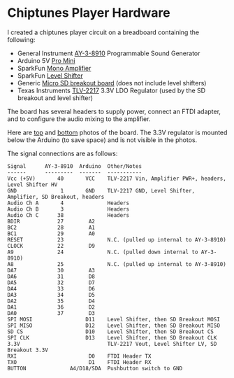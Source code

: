Chiptunes Player Hardware
=========================

I created a chiptunes player circuit on a breadboard containing the following:

- General Instrument [AY-3-8910][1] Programmable Sound Generator
- Arduino 5V [Pro Mini][2]
- SparkFun [Mono Amplifier][3]
- SparkFun [Level Shifter][4]
- Generic [Micro SD breakout board][5] (does not include level shifters)
- Texas Instruments [TLV-2217][6] 3.3V LDO Regulator (used by the SD breakout and level shifter)

The board has several headers to supply power, connect an FTDI adapter, and to configure the audio mixing to the amplifier.

Here are [top][7] and [bottom][8] photos of the board. The 3.3V regulator is mounted below the Arduino (to save space) and is not visible in the photos.

The signal connections are as follows:

```text
Signal      AY-3-8910  Arduino  Other/Notes
------      ---------  -------  -----------
Vcc (+5V)       40       VCC    TLV-2217 Vin, Amplifier PWR+, headers, Level Shifter HV
GND              1       GND    TLV-2217 GND, Level Shifter, Amplifier, SD Breakout, headers
Audio Ch A       4              Headers
Audio Ch B       3              Headers
Audio Ch C      38              Headers
BDIR            27        A2
BC2             28        A1
BC1             29        A0
RESET           23              N.C. (pulled up internal to AY-3-8910)
CLOCK           22        D9
A9              24              N.C. (pulled down internal to AY-3-8910)
A8              25              N.C. (pulled up internal to AY-3-8910)
DA7             30        A3
DA6             31        D8
DA5             32        D7
DA4             33        D6
DA3             34        D5
DA2             35        D4
DA1             36        D2
DA0             37        D3
SPI MOSI                 D11    Level Shifter, then SD Breakout MOSI
SPI MISO                 D12    Level Shifter, then SD Breakout MISO
SD CS                    D10    Level Shifter, then SD Breakout CS
SPI CLK                  D13    Level Shifter, then SD Breakout CLK
3.3V                            TLV-2217 Vout, Level Shifter LV, SD Breakout 3.3V
RXI                       D0    FTDI Header TX
TXO                       D1    FTDI Header RX
BUTTON              A4/D18/SDA  Pushbutton switch to GND
```

[1]: ../../README.md
[2]: https://www.sparkfun.com/products/11113
[3]: https://www.sparkfun.com/products/11044
[4]: https://www.sparkfun.com/products/12009
[5]: https://www.amazon.com/Module-Storage-Reader-Arduino-Memory/dp/B07YHGCC8C/ref=sr_1_8?dchild=1&keywords=micro-sd+breakout+board&qid=1614302508&sr=8-8
[6]: https://www.ti.com/lit/ds/symlink/tlv2217.pdf
[7]: ./ChiptunesPlayer-Top.jpg
[8]: ./ChiptunesPlayer-Bottom.jpg
[200]: https://github.com/Andy4495/AY3891x

